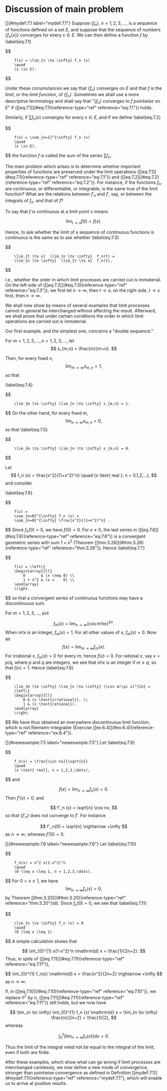 # Discussion of main problem

<!-- ::: mydef -->
[]{#mydef:7.1 label="mydef:7.1"} Suppose $\{f_n\}$,
$n = 1,2,3,\dots,$ is a sequence of functions defined on a set $E$, and
suppose that the sequence of numbers $\{f_n\{x\}\}$ converges for
every $x \in E$. We can then define a function $f$ by 
\label{eq:7.1}

$$

        f(x) = \lim_{n \to \infty} f_n (x)
        \quad
        (x \in E).
$$


Under these circumstances we say that $\{f_n\}$ converges on $E$
and that $f$ is the *limit*, or the *limit function*, of
$\{f_n\}$. Sometimes we shall use a more descriptive terminology
and shall say that "$\{f_n\}$ converges to $f$ *pointwise* on
$E$" if (\[\[eq:7.1\]](#eq:7.1){reference-type="ref" reference="eq:7.1"})
holds.

Similarly, if $\sum f_n(x)$ converges for every $x \in E$, and if we
define 
\label{eq:7.2}

$$

        f(x) = \sum_{n=1}^{\infty} f_n (x)
        \quad
        (x \in E).
$$
 the function $f$ is called the *sum* of the series
$\sum f_n$.

The main problem which arises is to determine whether important
properties of functions are preserved under the limit operations
(\[\[eq:7.1\]](#eq:7.1){reference-type="ref" reference="eq:7.1"}) and
(\[\[eq:7.2\]](#eq:7.2){reference-type="ref" reference="eq:7.2"}). For
instance, if the functions $f_n$. are continuous, or differentiable, or
integrable, is the same true of the limit function? What are the
relations between $f'_n$ and $f'$, say, or between the integrals of
$f_n$. and that of $f$?

To say that $f$ is continuous at a limit point $x$ means

$$
\lim_{t \to x} f(t) = f(x).
$$


Hence, to ask whether the limit of a sequence of continuous functions is
continuous is the same as to ask whether 
\label{eq:7.3}

$$

        \lim_{t \to x}  \lim_{n \to \infty}  f_n(t) =
        \lim_{n \to \infty}  \lim_{t \to x}  f_n(t),
$$


i.e., whether the order in which limit processes are carried out is
immaterial. On the left side of
(\[\[eq:7.3\]](#eq:7.3){reference-type="ref" reference="eq:7.3"}), we
first let $n \rightarrow \infty$, then $t \rightarrow x$; on the right
side, $t \rightarrow x$ first, then $n \rightarrow \infty$.

We shall now show by means of several examples that limit processes
cannot in general be interchanged without affecting the result.
Afterward, we shall prove that under certain conditions the order in
which limit operations are carried out is immaterial.

Our first example, and the simplest one, concerns a "double sequence."
<!-- ::: -->

<!-- ::: newexample -->
For $m = 1,2,3,\dots,n = 1,2,3,...$, let 
$$
s_{m,n} = \frac{m}{m+n}.
$$

Then, for every fixed $n$, 
$$
\lim_{m \to \infty} s_{m,n} = 1,
$$
 so that

\label{eq:7.4}

$$

        \lim_{m \to \infty} \lim_{n \to \infty} s_{m,n} = 1.
$$
 On the
other hand, for every fixed $m$, 
$$
\lim_{n \to \infty} s_{m,n} = 0,
$$
 so
that 
\label{eq:7.5}

$$

        \lim_{m \to \infty} \lim_{n \to \infty} s_{m,n} = 0.
$$

<!-- ::: -->

<!-- ::: newexample -->
Let 
$$
f_n (x) = \frac{x^2}{(1+x^2)^n}
        \quad
        (x \text{ real }; n = 0,1,2,...),
$$
 and consider

\label{eq:7.6}

$$

        f(x) =
        \sum_{n=0}^{\infty} f_n (x) =
        \sum_{n=0}^{\infty} \frac{x^2}{(1+x^2)^n} .
$$
 Since $f_n(0)=0$,
we have $f(0) = 0$. For $x \neq 0$, the last series in
(\[\[eq:7.6\]](#eq:7.6){reference-type="ref" reference="eq:7.6"}) is a
convergent geometric series with sum $1+x^2$ (Theorem
\[\[thm:3.26\]](#thm:3.26){reference-type="ref" reference="thm:3.26"}).
Hence 
\label{eq:7.7}

$$

        f(x) = \left\{
        \begin{array}{ll}
            0       & (x \neq 0) \\
            1 + x^2 & (x =    0) \\
        \end{array}
        \right.
$$
 so that a convergent series of continuous functions
may have a discontinuous sum.
<!-- ::: -->

<!-- ::: newexample -->
For $m = 1,2,3,\dots$, put

$$
f_m(x) = \lim_{n \to \infty} (\cos m! \pi x)^{2n}.
$$
 When $m!x$ is an
integer, $f_m(x) = 1$. For all other values of $x$, $f_m(x) = 0$. Now
let 
$$
f(x) = \lim_{m \to \infty} f_m (x).
$$
 For irrational $x$,
$f_m(x) = 0$ for every $m$; hence $f(x) = 0$. For rational $x$, say
$x = p/q$, where $p$ and $q$ are integers, we see that $m!x$ is an
integer if $m \geq q$, so that $f(x) = 1$. Hence 
\label{eq:7.8}

$$

        \lim_{m \to \infty} \lim_{n \to \infty} (\cos m!\pi x)^{2n} =
        \left\{
        \begin{array}{ll}
            0 & (x \text{irrational}), \\
            1 & (x \text{rational}).
        \end{array}
        \right.
$$
 We have thus obtained an everywhere discontinuous
limit function, which is not Riemann-integrable (Exercise
\[\[ex:6.4\]](#ex:6.4){reference-type="ref" reference="ex:6.4"}).
<!-- ::: -->

<!-- ::: newexample -->
[]{#newexample:7.5 label="newexample:7.5"} Let 
\label{eq:7.9}

$$

        f_n(x) = \frac{\sin nx}{\sqrt{n}}
        \quad
        (x \text{ real}, n = 1,2,3,\dots),
$$
 and

$$
f(x) = \lim_{n \to \infty} f_n (x) = 0.
$$
 Then $f'(x) = 0$, and

$$
f'_n (x) = \sqrt{n} \cos nx,
$$
 so that $\{f'_n\}$ does not
converge to $f'$. For instance

$$
f'_n(0) = \sqrt{n} \rightarrow +\infty
$$
 as $n \rightarrow \infty$,
whereas $f'(0) = 0$.
<!-- ::: -->

<!-- ::: newexample -->
[]{#newexample:7.6 label="newexample:7.6"} Let 
\label{eq:7.10}

$$

        f_n(x) = n^2 x(1-x^2)^n
        \quad
        (0 \leq x \leq 1, n = 1,2,3,\dots).
$$
 For $0 < x \leq 1$, we
have 
$$
\lim_{n \to \infty} f_n (x) = 0,
$$
 by Theorem
\[\[thm:3.20\]](#thm:3.20){reference-type="ref" reference="thm:3.20"}(d).
Since $f_n(0) = 0$, we see that 
\label{eq:7.11}

$$

        \lim_{n \to \infty} f_n (x) = 0
        \quad
        (0 \leq x \leq 1).
$$
 A simple calculation shows that

$$
\int_{0}^{1} x(1-x^2)^n \mathrm{d} x = \frac{1}{2n+2}.
$$
 Thus, in spite of
(\[\[eq:7.11\]](#eq:7.11){reference-type="ref" reference="eq:7.11"}),

$$
\int_{0}^{1} f_n(x) \mathrm{d} x = \frac{n^2}{2n+2} \rightarrow +\infty
$$
 as
$n \rightarrow \infty$.

If, in (\[\[eq:7.10\]](#eq:7.10){reference-type="ref"
reference="eq:7.10"}), we replace $n^2$ by $n$,
(\[\[eq:7.11\]](#eq:7.11){reference-type="ref" reference="eq:7.11"})
still holds, but we now have

$$
\lim_{n \to \infty} \int_{0}^{1} f_n (x) \mathrm{d} x =
        \lim_{n \to \infty} \frac{n}{2n+2} = \frac{1}{2},
$$
 whereas

$$
\int_{0}^{1} \left\{ \lim_{n \to \infty} f_n (x) \right\} \mathrm{d} x = 0.
$$

Thus the limit of the integral need not be equal to the integral of the
limit, even if both are finite.
<!-- ::: -->

After these examples, which show what can go wrong if limit processes
are interchanged carelessly, we now define a new mode of convergence,
stronger than pointwise convergence as defined in Definition
\[\[mydef:7.1\]](#mydef:7.1){reference-type="ref" reference="mydef:7.1"},
which will enable us to arrive at positive results.

